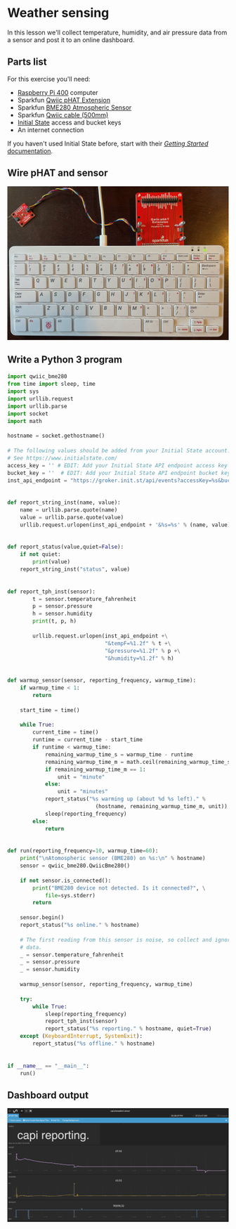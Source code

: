 # Weather sensing

In this lesson we'll collect temperature, humidity, and air pressure data from
a sensor and post it to an online dashboard.

## Parts list

For this exercise you'll need:
* [Raspberry Pi 400](https://www.sparkfun.com/products/17377) computer
* Sparkfun [Qwiic pHAT Extension](https://www.sparkfun.com/products/17512)
* Sparkfun [BME280 Atmospheric Sensor](https://www.sparkfun.com/products/15440)
* Sparkfun [Qwiic cable (500mm)](https://www.sparkfun.com/products/14429)
* [Initial State](https://www.initialstate.com/) access and bucket keys
* An internet connection

If you haven't used Initial State before, start with their [_Getting Started_ documentation](https://support.initialstate.com/hc/en-us/categories/360000428291-Using-Initial-State).

## Wire pHAT and sensor

![Completed pHAT](images/pHAT-1.jpg)

## Write a Python 3 program

```python
import qwiic_bme280
from time import sleep, time
import sys
import urllib.request
import urllib.parse
import socket
import math

hostname = socket.gethostname()

# The following values should be added from your Initial State account.
# See https://www.initialstate.com/
access_key = '' # EDIT: Add your Initial State API endpoint access key
bucket_key = ''  # EDIT: Add your Initial State API endpoint bucket key
inst_api_endpoint = "https://groker.init.st/api/events?accessKey=%s&bucketKey=%s" % (access_key, bucket_key)


def report_string_inst(name, value):
    name = urllib.parse.quote(name)
    value = urllib.parse.quote(value)
    urllib.request.urlopen(inst_api_endpoint + '&%s=%s' % (name, value))


def report_status(value,quiet=False):
    if not quiet:
        print(value)
    report_string_inst("status", value)


def report_tph_inst(sensor):
        t = sensor.temperature_fahrenheit
        p = sensor.pressure
        h = sensor.humidity
        print(t, p, h)

        urllib.request.urlopen(inst_api_endpoint +\
                               "&tempF=%1.2f" % t +\
                               "&pressure=%1.2f" % p +\
                               "&humidity=%1.2f" % h)


def warmup_sensor(sensor, reporting_frequency, warmup_time):
    if warmup_time < 1:
        return

    start_time = time()

    while True:
        current_time = time()
        runtime = current_time - start_time
        if runtime < warmup_time:
            remaining_warmup_time_s = warmup_time - runtime
            remaining_warmup_time_m = math.ceil(remaining_warmup_time_s / 60)
            if remaining_warmup_time_m == 1:
                unit = "minute"
            else:
                unit = "minutes"
            report_status("%s warming up (about %d %s left)." %
                            (hostname, remaining_warmup_time_m, unit))
            sleep(reporting_frequency)
        else:
            return


def run(reporting_frequency=10, warmup_time=60):
    print("\nAtomospheric sensor (BME280) on %s:\n" % hostname)
    sensor = qwiic_bme280.QwiicBme280()

    if not sensor.is_connected():
        print("BME280 device not detected. Is it connected?", \
            file=sys.stderr)
        return

    sensor.begin()
    report_status("%s online." % hostname)

    # The first reading from this sensor is noise, so collect and ignore
    # data.
    _ = sensor.temperature_fahrenheit
    _ = sensor.pressure
    _ = sensor.humidity

    warmup_sensor(sensor, reporting_frequency, warmup_time)

    try:
        while True:
            sleep(reporting_frequency)
            report_tph_inst(sensor)
            report_status("%s reporting." % hostname, quiet=True)
    except (KeyboardInterrupt, SystemExit):
        report_status("%s offline." % hostname)


if __name__ == "__main__":
    run()
```

## Dashboard output

![Completed dashboard](images/dashboard-1.jpg)
